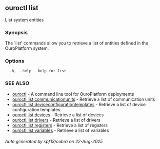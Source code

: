 ## ouroctl list

List system entities

### Synopsis

The 'list' commands allow you to retrieve a list of entities defined in the OuroPlatform system.

### Options

```
  -h, --help   help for list
```

### SEE ALSO

* [ouroctl](ouroctl.md)	 - A command line tool for OuroPlatform deployments
* [ouroctl list communicationunits](ouroctl_list_communicationunits.md)	 - Retrieve a list of communication units
* [ouroctl list deviceconfigurationtemplates](ouroctl_list_deviceconfigurationtemplates.md)	 - Retrieve a list of device configuration templates
* [ouroctl list devices](ouroctl_list_devices.md)	 - Retrieve a list of devices
* [ouroctl list drivers](ouroctl_list_drivers.md)	 - Retrieve a list of drivers
* [ouroctl list registers](ouroctl_list_registers.md)	 - Retrieve a list of registers
* [ouroctl list variables](ouroctl_list_variables.md)	 - Retrieve a list of variables

###### Auto generated by spf13/cobra on 22-Aug-2025
